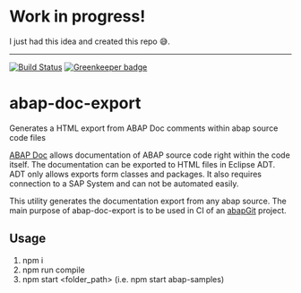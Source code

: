 # Work in progress!


I just had this idea and created this repo :sweat_smile:.

---

[![Build Status](https://travis-ci.org/Sirius-A/abap-doc-export.svg?branch=master)](https://travis-ci.org/Sirius-A/abap-doc-export) [![Greenkeeper badge](https://badges.greenkeeper.io/Sirius-A/abap-doc-export.svg)](https://greenkeeper.io/)

# abap-doc-export
Generates a HTML export from ABAP Doc comments within abap source code files

[ABAP Doc](https://blogs.sap.com/2013/04/29/abap-doc/) allows documentation of ABAP source code right within the code itself. The documentation can be exported to HTML files in Eclipse ADT. ADT only allows exports form classes and packages. It also requires connection to a SAP System and can not be automated easily.

This utility generates the documentation export from any abap source. 
The main purpose of abap-doc-export is to be used in CI of an [abapGit](http://abapgit.org) project.

## Usage 
1. npm i
2. npm run compile
3. npm start <folder_path> (i.e. npm start abap-samples)

